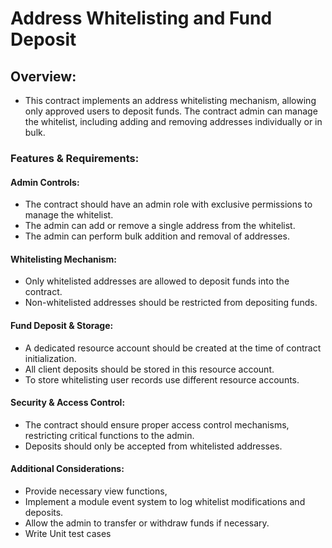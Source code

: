 # Address Whitelisting and Fund Deposit

## Overview:

- This contract implements an address whitelisting mechanism, allowing only approved users to deposit funds. The contract admin can manage the whitelist, including adding and removing addresses individually or in bulk.

### Features & Requirements:

#### Admin Controls:

- The contract should have an admin role with exclusive permissions to manage the whitelist.
- The admin can add or remove a single address from the whitelist.
- The admin can perform bulk addition and removal of addresses.

#### Whitelisting Mechanism:

- Only whitelisted addresses are allowed to deposit funds into the contract.
- Non-whitelisted addresses should be restricted from depositing funds.

#### Fund Deposit & Storage:

- A dedicated resource account should be created at the time of contract initialization.
- All client deposits should be stored in this resource account.
- To store whitelisting user records use different resource accounts.

#### Security & Access Control:

- The contract should ensure proper access control mechanisms, restricting critical functions to the admin.
- Deposits should only be accepted from whitelisted addresses.

#### Additional Considerations:

- Provide necessary view functions,
- Implement a module event system to log whitelist modifications and deposits.
- Allow the admin to transfer or withdraw funds if necessary.
- Write Unit test cases
